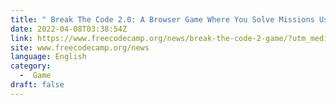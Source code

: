 ```yaml
---
title: " Break The Code 2.0: A Browser Game Where You Solve Missions Using Coding Skills "
date: 2022-04-08T03:38:54Z
link: https://www.freecodecamp.org/news/break-the-code-2-game/?utm_medium=RSS&utm_source=news.12bit.vn
site: www.freecodecamp.org/news
language: English
category:
  -  Game 
draft: false
---
```

